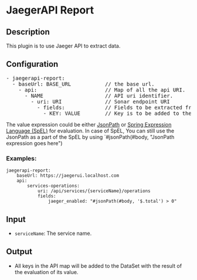 # JaegerAPI Report

## Description

This plugin is to use Jaeger API to extract data.

## Configuration
<pre>
- jaegerapi-report:
  - baseUrl: BASE_URL           // the base url.
    - api:                      // Map of all the api URI. 
      - NAME                    // API uri identifier.
        - uri: URI              // Sonar endpoint URI
          - fields:             // Fields to be extracted from the sonar response. 
            - KEY: VALUE        // Key is to be added to the `dataSet` and the value expression
</pre>

The value expression could be either [JsonPath](https://goessner.net/articles/JsonPath/) or [Spring Expression Language
(SpEL)](https://docs.spring.io/spring-framework/docs/4.3.12.RELEASE/spring-framework-reference/html/expressions.html) for evaluation.
In case of SpEL, You can still use the JsonPath as a part of the SpEL by using `#jsonPath(#body, "JsonPath expression goes here")
### Examples:

```
jaegerapi-report:
    baseUrl: https://jaegerui.localhost.com
    api:
        services-operations: 
            uri: /api/services/{serviceName}/operations
            fields:
                jaeger_enabled: "#jsonPath(#body, '$.total') > 0"
```

## Input

- `serviceName`: The service name. 


## Output

- All keys in the API map will be added to the DataSet with the result of the evaluation of its value.